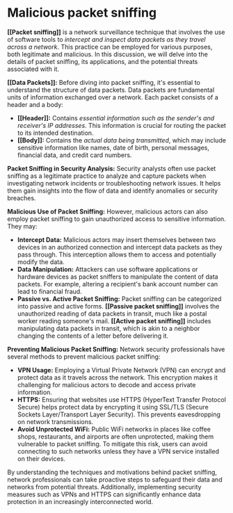 # Malicious packet sniffing

**[[Packet sniffing]]** is a network surveillance technique that involves the use of software tools to *intercept and inspect data packets as they travel across a network*. This practice can be employed for various purposes, both legitimate and malicious. In this discussion, we will delve into the details of packet sniffing, its applications, and the potential threats associated with it.

**[[Data Packets]]:**
Before diving into packet sniffing, it's essential to understand the structure of data packets. Data packets are fundamental units of information exchanged over a network. Each packet consists of a header and a body:
- **[[Header]]:** Contains *essential information such as the sender's and receiver's IP addresses*. This information is crucial for routing the packet to its intended destination.
- **[[Body]]:** Contains the *actual data being transmitted*, which may include sensitive information like names, date of birth, personal messages, financial data, and credit card numbers.

**Packet Sniffing in Security Analysis:**
Security analysts often use packet sniffing as a legitimate practice to analyze and capture packets when investigating network incidents or troubleshooting network issues. It helps them gain insights into the flow of data and identify anomalies or security breaches.

**Malicious Use of Packet Sniffing:**
However, malicious actors can also employ packet sniffing to gain unauthorized access to sensitive information. They may:
- **Intercept Data:** Malicious actors may insert themselves between two devices in an authorized connection and intercept data packets as they pass through. This interception allows them to access and potentially modify the data.
- **Data Manipulation:** Attackers can use software applications or hardware devices as packet sniffers to manipulate the content of data packets. For example, altering a recipient's bank account number can lead to financial fraud.
- **Passive vs. Active Packet Sniffing:** Packet sniffing can be categorized into passive and active forms. **[[Passive packet sniffing]]** involves the unauthorized reading of data packets in transit, much like a postal worker reading someone's mail. **[[Active packet sniffing]]** includes manipulating data packets in transit, which is akin to a neighbor changing the contents of a letter before delivering it.

**Preventing Malicious Packet Sniffing:**
Network security professionals have several methods to prevent malicious packet sniffing:
- **VPN Usage:** Employing a Virtual Private Network (VPN) can encrypt and protect data as it travels across the network. This encryption makes it challenging for malicious actors to decode and access private information.
- **HTTPS:** Ensuring that websites use HTTPS (HyperText Transfer Protocol Secure) helps protect data by encrypting it using SSL/TLS (Secure Sockets Layer/Transport Layer Security). This prevents eavesdropping on network transmissions.
- **Avoid Unprotected WiFi:** Public WiFi networks in places like coffee shops, restaurants, and airports are often unprotected, making them vulnerable to packet sniffing. To mitigate this risk, users can avoid connecting to such networks unless they have a VPN service installed on their devices.

By understanding the techniques and motivations behind packet sniffing, network professionals can take proactive steps to safeguard their data and networks from potential threats. Additionally, implementing security measures such as VPNs and HTTPS can significantly enhance data protection in an increasingly interconnected world.